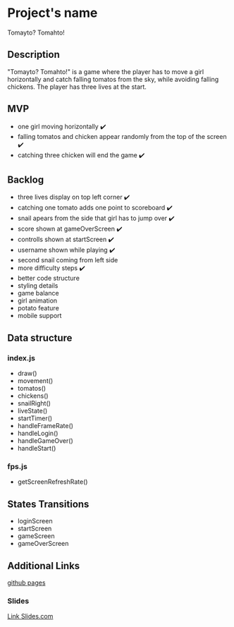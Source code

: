 # Project's name

Tomayto? Tomahto!

## Description

"Tomayto? Tomahto!" is a game where the player has to move a girl horizontally and catch falling tomatos from the sky, while avoiding falling chickens. The player has three lives at the start.

## MVP

- one girl moving horizontally :heavy_check_mark:
- falling tomatos and chicken appear randomly from the top of the screen :heavy_check_mark:
- catching three chicken will end the game :heavy_check_mark:

## Backlog

- three lives display on top left corner :heavy_check_mark:
- catching one tomato adds one point to scoreboard :heavy_check_mark:
- snail apears from the side that girl has to jump over :heavy_check_mark:
- score shown at gameOverScreen :heavy_check_mark:
- controlls shown at startScreen :heavy_check_mark:
- username shown while playing :heavy_check_mark:
- second snail coming from left side
- more difficulty steps :heavy_check_mark:
- better code structure
- styling details
- game balance
- girl animation
- potato feature
- mobile support

## Data structure

### index.js

- draw()
- movement()
- tomatos()
- chickens()
- snailRight()
- liveState()
- startTimer()
- handleFrameRate()
- handleLogin()
- handleGameOver()
- handleStart()

### fps.js

- getScreenRefreshRate()

## States Transitions

- loginScreen
- startScreen
- gameScreen
- gameOverScreen

## Additional Links

[github pages](https://aiskreme.github.io/Tomayto-Tomahto/)

### Slides

[Link Slides.com](http://slides.com)
